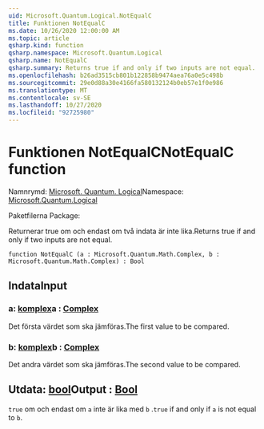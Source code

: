 ```yaml
---
uid: Microsoft.Quantum.Logical.NotEqualC
title: Funktionen NotEqualC
ms.date: 10/26/2020 12:00:00 AM
ms.topic: article
qsharp.kind: function
qsharp.namespace: Microsoft.Quantum.Logical
qsharp.name: NotEqualC
qsharp.summary: Returns true if and only if two inputs are not equal.
ms.openlocfilehash: b26ad3515cb801b122858b9474aea76a0e5c498b
ms.sourcegitcommit: 29e0d88a30e4166fa580132124b0eb57e1f0e986
ms.translationtype: MT
ms.contentlocale: sv-SE
ms.lasthandoff: 10/27/2020
ms.locfileid: "92725980"
---
```

# <a name="notequalc-function"></a><span data-ttu-id="0e424-102">Funktionen NotEqualC</span><span class="sxs-lookup"><span data-stu-id="0e424-102">NotEqualC function</span></span>

<span data-ttu-id="0e424-103">Namnrymd: [Microsoft. Quantum. Logical](xref:Microsoft.Quantum.Logical)</span><span class="sxs-lookup"><span data-stu-id="0e424-103">Namespace: [Microsoft.Quantum.Logical](xref:Microsoft.Quantum.Logical)</span></span>

<span data-ttu-id="0e424-104">Paketfilerna [](https://nuget.org/packages/)</span><span class="sxs-lookup"><span data-stu-id="0e424-104">Package: [](https://nuget.org/packages/)</span></span>


<span data-ttu-id="0e424-105">Returnerar true om och endast om två indata är inte lika.</span><span class="sxs-lookup"><span data-stu-id="0e424-105">Returns true if and only if two inputs are not equal.</span></span>

```qsharp
function NotEqualC (a : Microsoft.Quantum.Math.Complex, b : Microsoft.Quantum.Math.Complex) : Bool
```


## <a name="input"></a><span data-ttu-id="0e424-106">Indata</span><span class="sxs-lookup"><span data-stu-id="0e424-106">Input</span></span>

### <a name="a--complex"></a><span data-ttu-id="0e424-107">a: [komplex](xref:Microsoft.Quantum.Math.Complex)</span><span class="sxs-lookup"><span data-stu-id="0e424-107">a : [Complex](xref:Microsoft.Quantum.Math.Complex)</span></span>

<span data-ttu-id="0e424-108">Det första värdet som ska jämföras.</span><span class="sxs-lookup"><span data-stu-id="0e424-108">The first value to be compared.</span></span>


### <a name="b--complex"></a><span data-ttu-id="0e424-109">b: [komplex](xref:Microsoft.Quantum.Math.Complex)</span><span class="sxs-lookup"><span data-stu-id="0e424-109">b : [Complex](xref:Microsoft.Quantum.Math.Complex)</span></span>

<span data-ttu-id="0e424-110">Det andra värdet som ska jämföras.</span><span class="sxs-lookup"><span data-stu-id="0e424-110">The second value to be compared.</span></span>



## <a name="output--bool"></a><span data-ttu-id="0e424-111">Utdata: [bool](xref:microsoft.quantum.lang-ref.bool)</span><span class="sxs-lookup"><span data-stu-id="0e424-111">Output : [Bool](xref:microsoft.quantum.lang-ref.bool)</span></span>

<span data-ttu-id="0e424-112">`true` om och endast om `a` inte är lika med `b` .</span><span class="sxs-lookup"><span data-stu-id="0e424-112">`true` if and only if `a` is not equal to `b`.</span></span>